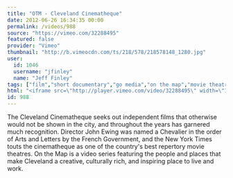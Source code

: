 ```yaml
---
title: "OTM - Cleveland Cinematheque"
date: 2012-06-26 16:34:35 00:00
permalink: /videos/988
source: "https://vimeo.com/32288495"
featured: false
provider: "Vimeo"
thumbnail: "http://b.vimeocdn.com/ts/218/578/218578148_1280.jpg"
user:
  id: 1046
  username: "jfinley"
  name: "Jeff Finley"
tags: ["film","short documentary","go media","on the map","movie theatre"]
html: "<iframe src=\"http://player.vimeo.com/video/32288495\" width=\"1280\" height=\"720\" frameborder=\"0\" webkitAllowFullScreen mozallowfullscreen allowFullScreen></iframe>"
id: 988
---
```


The Cleveland Cinematheque seeks out independent films that otherwise would not be shown in the city, and throughout the years has garnered much recognition. Director John Ewing was named a Chevalier in the order of Arts and Letters by the French Government, and the New York Times touts the cinematheque as one of the country's best repertory movie theatres.
On the Map is a video series featuring the people and places that make Cleveland a creative, culturally rich, and inspiring place to live and work.